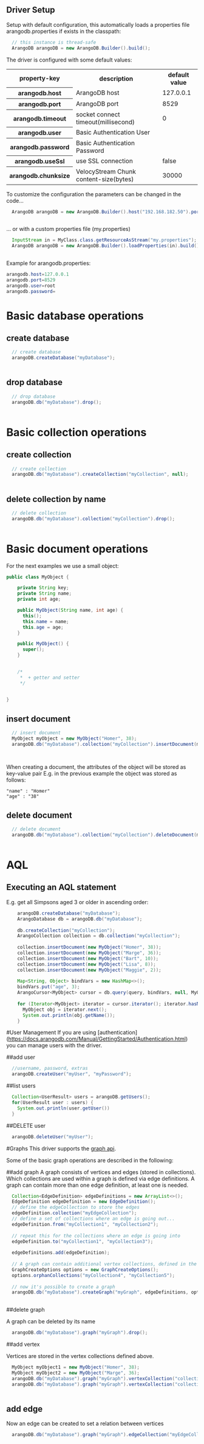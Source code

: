 
## Driver Setup

Setup with default configuration, this automatically loads a properties file arangodb.properties if exists in the classpath:

``` Java
  // this instance is thread-safe
  ArangoDB arangoDB = new ArangoDB.Builder().build();

```


The driver is configured with some default values:

<table>
<tr><th>property-key</th><th>description</th><th>default value</th></tr>
<tr><th>arangodb.host</th><td>ArangoDB host</td><td>127.0.0.1</td></tr>
<tr><th>arangodb.port</th><td>ArangoDB port</td><td>8529</td></tr>
<tr><th>arangodb.timeout</th><td>socket connect timeout(millisecond)</td><td>0</td></tr>
<tr><th>arangodb.user</th><td>Basic Authentication User</td><td></td></tr>
<tr><th>arangodb.password</th><td>Basic Authentication Password</td><td></td></tr>
<tr><th>arangodb.useSsl</th><td>use SSL connection</td><td>false</td></tr>
<tr><th>arangodb.chunksize</th><td>VelocyStream Chunk content-size(bytes)</td><td>30000</td></tr>
</table>

To customize the configuration the parameters can be changed in the code...

``` Java
  ArangoDB arangoDB = new ArangoDB.Builder().host("192.168.182.50").port(8888).build();
  
```
... or with a custom properties file (my.properties)

``` Java
  InputStream in = MyClass.class.getResourceAsStream("my.properties");
  ArangoDB arangoDB = new ArangoDB.Builder().loadProperties(in).build();
  
```

Example for arangodb.properties:
``` Java
arangodb.host=127.0.0.1
arangodb.port=8529
arangodb.user=root
arangodb.password=

```


# Basic database operations
## create database
``` Java
  // create database 
  arangoDB.createDatabase("myDatabase");
  
```

## drop database
``` Java
  // drop database 
  arangoDB.db("myDatabase").drop();
  
```

# Basic collection operations
## create collection
``` Java
  // create collection
  arangoDB.db("myDatabase").createCollection("myCollection", null);
  
```

## delete collection by name
``` Java
  // delete collection 
  arangoDB.db("myDatabase").collection("myCollection").drop();
  
```

# Basic document operations

For the next examples we use a small object:

``` Java
public class MyObject {

    private String key;
    private String name;
    private int age;

    public MyObject(String name, int age) {
      this();
      this.name = name;
      this.age = age;
    }

    public MyObject() {
      super();
    }

    
    /*
     *  + getter and setter
     */
   

}  
```

## insert document
``` Java
  // insert document 
  MyObject myObject = new MyObject("Homer", 38);
  arangoDB.db("myDatabase").collection("myCollection").insertDocument(myObject);
  
  
```

When creating a document, the attributes of the object will be stored as key-value pair
E.g. in the previous example the object was stored as follows:
``` properties
"name" : "Homer"
"age" : "38"
```
  

## delete document
``` Java
  // delete document 
  arangoDB.db("myDatabase").collection("myCollection").deleteDocument(myObject.getKey);
  
```

# AQL
## Executing an AQL statement

E.g. get all Simpsons aged 3 or older in ascending order:

``` Java
    arangoDB.createDatabase("myDatabase");
    ArangoDatabase db = arangoDB.db("myDatabase");
    
    db.createCollection("myCollection");
    ArangoCollection collection = db.collection("myCollection");
    
    collection.insertDocument(new MyObject("Homer", 38));
    collection.insertDocument(new MyObject("Marge", 36));
    collection.insertDocument(new MyObject("Bart", 10));
    collection.insertDocument(new MyObject("Lisa", 8));
    collection.insertDocument(new MyObject("Maggie", 2));
    
    Map<String, Object> bindVars = new HashMap<>();
    bindVars.put("age", 3);    
    ArangoCursor<MyObject> cursor = db.query(query, bindVars, null, MyObject.class);
    
    for (Iterator<MyObject> iterator = cursor.iterator(); iterator.hasNext();) {
      MyObject obj = iterator.next();
      System.out.println(obj.getName());
    }
```

#User Management
If you are using [authentication] (https://docs.arangodb.com/Manual/GettingStarted/Authentication.html) you can manage users with the driver.

##add user
``` Java
  //username, password, extras
  arangoDB.createUser("myUser", "myPassword");
```

##list users
``` Java
  Collection<UserResult> users = arangoDB.getUsers();
  for(UserResult user : users) {
    System.out.println(user.getUser())
  }
```


##DELETE user
``` Java
  arangoDB.deleteUser("myUser");
```


#Graphs
This driver supports the [graph api](https://docs.arangodb.com/HTTP/Gharial/index.html).

Some of the basic graph operations are described in the following:

##add graph
A graph consists of vertices and edges (stored in collections). Which collections are used within a graph is defined via edge definitions. A graph can contain more than one edge definition, at least one is needed.

``` Java
  Collection<EdgeDefinition> edgeDefinitions = new ArrayList<>();
  EdgeDefinition edgeDefinition = new EdgeDefinition();
  // define the edgeCollection to store the edges
  edgeDefinition.collection("myEdgeCollection");
  // define a set of collections where an edge is going out...
  edgeDefinition.from("myCollection1", "myCollection2");
   
  // repeat this for the collections where an edge is going into  
  edgeDefinition.to("myCollection1", "myCollection3");
  
  edgeDefinitions.add(edgeDefinition);
  
  // A graph can contain additional vertex collections, defined in the set of orphan collections
  GraphCreateOptions options = new GraphCreateOptions();
  options.orphanCollections("myCollection4", "myCollection5");
  
  // now it's possible to create a graph
  arangoDB.db("myDatabase").createGraph("myGraph", edgeDefinitions, options);
  
```

##delete graph

A graph can be deleted by its name

``` Java
  arangoDB.db("myDatabase").graph("myGraph").drop();
```

##add vertex

Vertices are stored in the vertex collections defined above.

``` Java
  MyObject myObject1 = new MyObject("Homer", 38);
  MyObject myObject2 = new MyObject("Marge", 36);
  arangoDB.db("myDatabase").graph("myGraph").vertexCollection("collection1").insertVertex(myObject1, null);
  arangoDB.db("myDatabase").graph("myGraph").vertexCollection("collection3").insertVertex(myObject2, null);
  
```

## add edge

Now an edge can be created to set a relation between vertices

``` Java
  arangoDB.db("myDatabase").graph("myGraph").edgeCollection("myEdgeCollection").insertEdge(myEdgeObject, null);
 
``` 